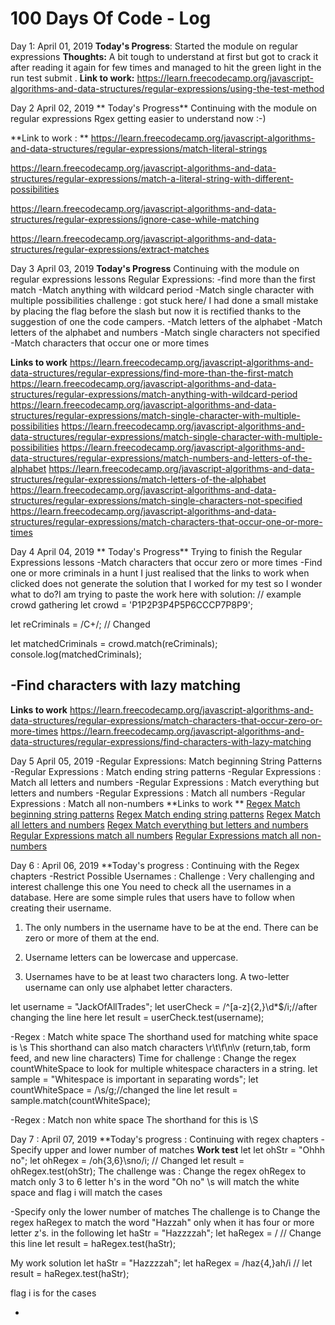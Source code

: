 # 100 Days Of Code - Log
Day 1: April 01, 2019 
**Today's Progress**: Started the module on regular expressions
**Thoughts:** A bit tough to understand at first but got to crack it after reading it again for few times and managed to hit the green light in the run test submit .
**Link to work:** 
https://learn.freecodecamp.org/javascript-algorithms-and-data-structures/regular-expressions/using-the-test-method

Day 2 April 02, 2019
** Today's Progress** Continuing with the module on regular expressions
Rgex getting easier to understand now :-)

**Link to work : **
https://learn.freecodecamp.org/javascript-algorithms-and-data-structures/regular-expressions/match-literal-strings

https://learn.freecodecamp.org/javascript-algorithms-and-data-structures/regular-expressions/match-a-literal-string-with-different-possibilities

https://learn.freecodecamp.org/javascript-algorithms-and-data-structures/regular-expressions/ignore-case-while-matching

https://learn.freecodecamp.org/javascript-algorithms-and-data-structures/regular-expressions/extract-matches


Day 3 April 03, 2019
**Today's Progress** Continuing with the module on regular expressions lessons
Regular Expressions: 
-find more than the first match
-Match anything with wildcard period
-Match single character with multiple possibilities challenge : got stuck here/ I had done a small mistake by placing the flag before the slash but now it is rectified thanks to the suggestion of one the code campers.
-Match letters of the alphabet
-Match letters of the alphabet and numbers 
-Match single characters not specified
-Match characters that occur one or more times


**Links to work**
https://learn.freecodecamp.org/javascript-algorithms-and-data-structures/regular-expressions/find-more-than-the-first-match
https://learn.freecodecamp.org/javascript-algorithms-and-data-structures/regular-expressions/match-anything-with-wildcard-period
https://learn.freecodecamp.org/javascript-algorithms-and-data-structures/regular-expressions/match-single-character-with-multiple-possibilities
https://learn.freecodecamp.org/javascript-algorithms-and-data-structures/regular-expressions/match-single-character-with-multiple-possibilities
https://learn.freecodecamp.org/javascript-algorithms-and-data-structures/regular-expressions/match-numbers-and-letters-of-the-alphabet
https://learn.freecodecamp.org/javascript-algorithms-and-data-structures/regular-expressions/match-letters-of-the-alphabet
https://learn.freecodecamp.org/javascript-algorithms-and-data-structures/regular-expressions/match-single-characters-not-specified
https://learn.freecodecamp.org/javascript-algorithms-and-data-structures/regular-expressions/match-characters-that-occur-one-or-more-times

Day 4 April 04, 2019
** Today's Progress** Trying to finish the Regular Expressions lessons
-Match characters that occur zero or more times
-Find one or more criminals in a hunt
I just realised that the links to work when clicked does not generate the solution that I worked for my test so I wonder what to do?I am trying to paste the work here with solution:
// example crowd gathering
let crowd = 'P1P2P3P4P5P6CCCP7P8P9';

let reCriminals = /C+/; // Changed

let matchedCriminals = crowd.match(reCriminals);
console.log(matchedCriminals);

-Find characters with lazy matching
-
**Links to work**
https://learn.freecodecamp.org/javascript-algorithms-and-data-structures/regular-expressions/match-characters-that-occur-zero-or-more-times
https://learn.freecodecamp.org/javascript-algorithms-and-data-structures/regular-expressions/find-characters-with-lazy-matching

Day 5 April 05, 2019
-Regular Expressions: Match beginning String Patterns
-Regular Expressions : Match ending string patterns
-Regular Expressions : Match all letters and numbers
-Regular Expressions : Match everything but letters and numbers
-Regular Expressions : Match all numbers
-Regular Expressions : Match all non-numbers
**Links to work **
[Regex Match beginning string patterns](https://learn.freecodecamp.org/javascript-algorithms-and-data-structures/regular-expressions/match-beginning-string-patterns)
[Regex Match ending string patterns](https://learn.freecodecamp.org/javascript-algorithms-and-data-structures/regular-expressions/match-ending-string-patterns)
[Regex Match all letters and numbers](https://learn.freecodecamp.org/javascript-algorithms-and-data-structures/regular-expressions/match-all-letters-and-numbers)
[Regex Match everything but letters and numbers](https://learn.freecodecamp.org/javascript-algorithms-and-data-structures/regular-expressions/match-everything-but-letters-and-numbers)
[Regular Expressions match all numbers](https://learn.freecodecamp.org/javascript-algorithms-and-data-structures/regular-expressions/match-all-numbers)
[Regular Expressions match all non-numbers](https://learn.freecodecamp.org/javascript-algorithms-and-data-structures/regular-expressions/match-all-non-numbers)

Day 6 : April 06, 2019
**Today's progress : Continuing with the Regex chapters
-Restrict Possible Usernames : Challenge :
Very challenging and interest challenge this one
You need to check all the usernames in a database. Here are some simple rules that users have to follow when creating their username.

1) The only numbers in the username have to be at the end. There can be zero or more of them at the end.

2) Username letters can be lowercase and uppercase.

3) Usernames have to be at least two characters long. A two-letter username can only use alphabet letter characters.

let username = "JackOfAllTrades";
let userCheck = /^[a-z]{2,}\d*$/i;//after changing the line here
let result = userCheck.test(username);

-Regex : Match white space
The shorthand used for matching white space is \s
This shorthand can also match characters \r\t\f\n\v
(return,tab, form feed, and new line characters)
Time for challenge :
Change the regex countWhiteSpace to look for multiple whitespace characters in a string.
let sample = "Whitespace is important in separating words";
let countWhiteSpace = /\s/g;//changed the line
let result = sample.match(countWhiteSpace);

-Regex : Match non white space
The shorthand for this is \S

Day 7 : April 07, 2019
**Today's progress : Continuing with regex chapters
-Specify upper and lower number of matches
**Work test**
let let ohStr = "Ohhh no";
let ohRegex = /oh{3,6}\sno/i; // Changed
let result = ohRegex.test(ohStr);
The challenge was : Change the regex ohRegex to match only 3 to 6 letter h's in the word "Oh no" 
\s will match the white space and flag i will match the cases

-Specify only the lower number of matches
The challenge is to Change the regex haRegex to match the word "Hazzah" only when it has four or more letter z's.
in the following
let haStr = "Hazzzzah";
let haRegex = / // Change this line
let result = haRegex.test(haStr);

My work solution 
let haStr = "Hazzzzah";
let haRegex = /haz{4,}ah/i // 
let result = haRegex.test(haStr);

flag i is for the cases


-
